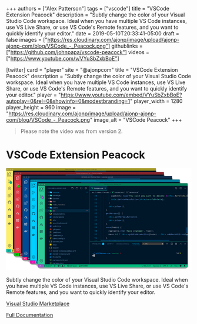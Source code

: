 +++
authors = ["Alex Patterson"]
tags = ["vscode"]
title = "VSCode Extension Peacock"
description = "Subtly change the color of your Visual Studio Code workspace. Ideal when you have multiple VS Code instances, use VS Live Share, or use VS Code's Remote features, and you want to quickly identify your editor."
date = 2019-05-10T20:33:41-05:00
draft = false
images = ["https://res.cloudinary.com/ajonp/image/upload/ajonp-ajonp-com/blog/VSCode_-_Peacock.png"]
githublinks = ["https://github.com/johnpapa/vscode-peacock"]
videos = ["https://www.youtube.com/v/VYuSbZxbBoE"]

[twitter]
  card = "player"
  site = "@ajonpcom"
  title = "VSCode Extension Peacock"
  description = "Subtly change the color of your Visual Studio Code workspace. Ideal when you have multiple VS Code instances, use VS Live Share, or use VS Code's Remote features, and you want to quickly identify your editor."
  player = "https://www.youtube.com/embed/VYuSbZxbBoE?autoplay=0&rel=0&showinfo=0&modestbranding=1"
  player_width = 1280
  player_height = 960
  image = "https://res.cloudinary.com/ajonp/image/upload/ajonp-ajonp-com/blog/VSCode_-_Peacock.png"
  image_alt = "VSCode Peacock"
+++

> Please note the video was from version 2.

# VSCode Extension Peacock

![peacock](https://github.com/johnpapa/vscode-peacock/raw/master/resources/hero.png)

Subtly change the color of your Visual Studio Code workspace. Ideal when you have multiple VS Code instances, use VS Live Share, or use VS Code's Remote features, and you want to quickly identify your editor.

[Visual Studio Marketplace](https://marketplace.visualstudio.com/items?itemName=johnpapa.vscode-peacock)

[Full Documentation](https://papapeacockstorage.z13.web.core.windows.net/)
